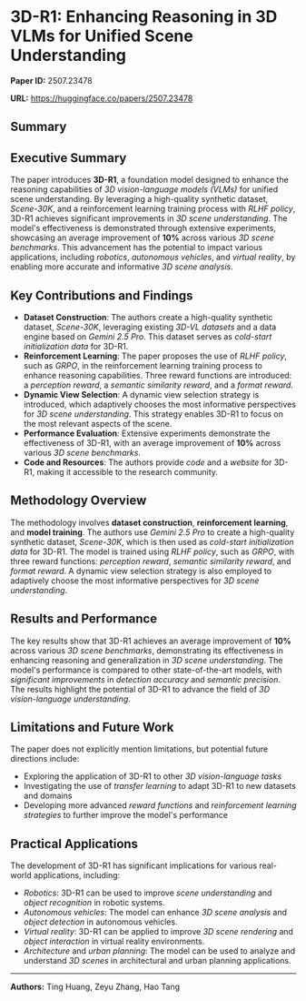 # 3D-R1: Enhancing Reasoning in 3D VLMs for Unified Scene Understanding

**Paper ID:** 2507.23478

**URL:** https://huggingface.co/papers/2507.23478

## Summary

## Executive Summary
The paper introduces **3D-R1**, a foundation model designed to enhance the reasoning capabilities of *3D vision-language models (VLMs)* for unified scene understanding. By leveraging a high-quality synthetic dataset, *Scene-30K*, and a reinforcement learning training process with *RLHF policy*, 3D-R1 achieves significant improvements in *3D scene understanding*. The model's effectiveness is demonstrated through extensive experiments, showcasing an average improvement of **10%** across various *3D scene benchmarks*. This advancement has the potential to impact various applications, including *robotics*, *autonomous vehicles*, and *virtual reality*, by enabling more accurate and informative *3D scene analysis*.

## Key Contributions and Findings
* **Dataset Construction**: The authors create a high-quality synthetic dataset, *Scene-30K*, leveraging existing *3D-VL datasets* and a data engine based on *Gemini 2.5 Pro*. This dataset serves as *cold-start initialization data* for 3D-R1.
* **Reinforcement Learning**: The paper proposes the use of *RLHF policy*, such as *GRPO*, in the reinforcement learning training process to enhance reasoning capabilities. Three reward functions are introduced: a *perception reward*, a *semantic similarity reward*, and a *format reward*.
* **Dynamic View Selection**: A dynamic view selection strategy is introduced, which adaptively chooses the most informative perspectives for *3D scene understanding*. This strategy enables 3D-R1 to focus on the most relevant aspects of the scene.
* **Performance Evaluation**: Extensive experiments demonstrate the effectiveness of 3D-R1, with an average improvement of **10%** across various *3D scene benchmarks*.
* **Code and Resources**: The authors provide *code* and a *website* for 3D-R1, making it accessible to the research community.

## Methodology Overview
The methodology involves **dataset construction**, **reinforcement learning**, and **model training**. The authors use *Gemini 2.5 Pro* to create a high-quality synthetic dataset, *Scene-30K*, which is then used as *cold-start initialization data* for 3D-R1. The model is trained using *RLHF policy*, such as *GRPO*, with three reward functions: *perception reward*, *semantic similarity reward*, and *format reward*. A dynamic view selection strategy is also employed to adaptively choose the most informative perspectives for *3D scene understanding*.

## Results and Performance
The key results show that 3D-R1 achieves an average improvement of **10%** across various *3D scene benchmarks*, demonstrating its effectiveness in enhancing reasoning and generalization in *3D scene understanding*. The model's performance is compared to other state-of-the-art models, with *significant improvements* in *detection accuracy* and *semantic precision*. The results highlight the potential of 3D-R1 to advance the field of *3D vision-language understanding*.

## Limitations and Future Work
The paper does not explicitly mention limitations, but potential future directions include:
* Exploring the application of 3D-R1 to other *3D vision-language tasks*
* Investigating the use of *transfer learning* to adapt 3D-R1 to new datasets and domains
* Developing more advanced *reward functions* and *reinforcement learning strategies* to further improve the model's performance

## Practical Applications
The development of 3D-R1 has significant implications for various real-world applications, including:
* *Robotics*: 3D-R1 can be used to improve *scene understanding* and *object recognition* in robotic systems.
* *Autonomous vehicles*: The model can enhance *3D scene analysis* and *object detection* in autonomous vehicles.
* *Virtual reality*: 3D-R1 can be applied to improve *3D scene rendering* and *object interaction* in virtual reality environments.
* *Architecture* and *urban planning*: The model can be used to analyze and understand *3D scenes* in architectural and urban planning applications.

---

**Authors:** Ting Huang, Zeyu Zhang, Hao Tang
